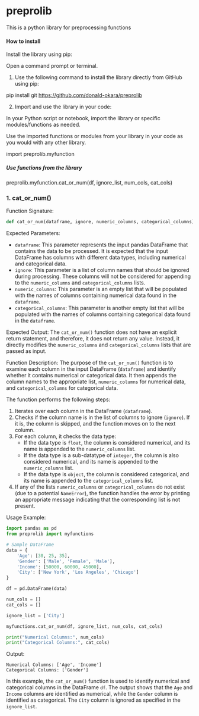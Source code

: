 # preprolib
This is a python library for preprocessing functions

#### How to install
Install the library using pip:

Open a command prompt or terminal.

1. Use the following command to install the library directly from GitHub using pip:


pip install git https://github.com/donald-okara/preprolib

2. Import and use the library in your code:

In your Python script or notebook, import the library or specific modules/functions as needed.

Use the imported functions or modules from your library in your code as you would with any other library.


import preprolib.myfunction

##### Use functions from the library
preprolib.myfunction.cat_or_num(df, ignore_list, num_cols, cat_cols)


### 1. cat_or_num()
Function Signature:
```python
def cat_or_num(dataframe, ignore, numeric_columns, categorical_columns):
```

Expected Parameters:
- `dataframe`: This parameter represents the input pandas DataFrame that contains the data to be processed. It is expected that the input DataFrame has columns with different data types, including numerical and categorical data.
- `ignore`: This parameter is a list of column names that should be ignored during processing. These columns will not be considered for appending to the `numeric_columns` and `categorical_columns` lists.
- `numeric_columns`: This parameter is an empty list that will be populated with the names of columns containing numerical data found in the `dataframe`.
- `categorical_columns`: This parameter is another empty list that will be populated with the names of columns containing categorical data found in the `dataframe`.

Expected Output:
The `cat_or_num()` function does not have an explicit return statement, and therefore, it does not return any value. Instead, it directly modifies the `numeric_columns` and `categorical_columns` lists that are passed as input.

Function Description:
The purpose of the `cat_or_num()` function is to examine each column in the input DataFrame (`dataframe`) and identify whether it contains numerical or categorical data. It then appends the column names to the appropriate list, `numeric_columns` for numerical data, and `categorical_columns` for categorical data.

The function performs the following steps:

1. Iterates over each column in the DataFrame (`dataframe`).
2. Checks if the column name is in the list of columns to ignore (`ignore`). If it is, the column is skipped, and the function moves on to the next column.
3. For each column, it checks the data type:
   - If the data type is `float`, the column is considered numerical, and its name is appended to the `numeric_columns` list.
   - If the data type is a sub-datatype of `integer`, the column is also considered numerical, and its name is appended to the `numeric_columns` list.
   - If the data type is `object`, the column is considered categorical, and its name is appended to the `categorical_columns` list.
4. If any of the lists `numeric_columns` or `categorical_columns` do not exist (due to a potential `NameError`), the function handles the error by printing an appropriate message indicating that the corresponding list is not present.

Usage Example:
```python
import pandas as pd
from preprolib import myfunctions

# Sample DataFrame
data = {
    'Age': [30, 25, 35],
    'Gender': ['Male', 'Female', 'Male'],
    'Income': [50000, 60000, 45000],
    'City': ['New York', 'Los Angeles', 'Chicago']
}

df = pd.DataFrame(data)

num_cols = []
cat_cols = []

ignore_list = ['City']

myfunctions.cat_or_num(df, ignore_list, num_cols, cat_cols)

print("Numerical Columns:", num_cols)
print("Categorical Columns:", cat_cols)
```

Output:
```
Numerical Columns: ['Age', 'Income']
Categorical Columns: ['Gender']
```

In this example, the `cat_or_num()` function is used to identify numerical and categorical columns in the DataFrame `df`. The output shows that the `Age` and `Income` columns are identified as numerical, while the `Gender` column is identified as categorical. The `City` column is ignored as specified in the `ignore_list`.
